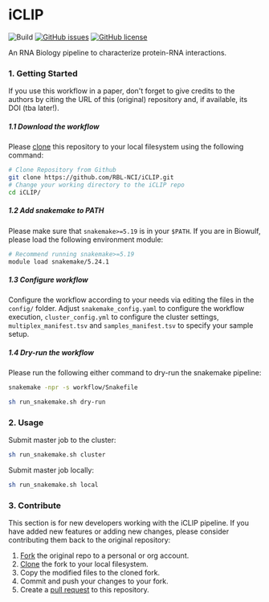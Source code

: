 # iCLIP

![Build](https://github.com/RBL-NCI/iCLIP/workflows/Tests/badge.svg)  [![GitHub issues](https://img.shields.io/github/issues/RBL-NCI/iCLIP)](https://github.com/RBL-NCI/iCLIP/issues)  [![GitHub license](https://img.shields.io/github/license/RBL-NCI/iCLIP)](https://github.com/RBL-NCI/iCLIP/blob/main/LICENSE)

An RNA Biology pipeline to characterize protein-RNA interactions.

### 1. Getting Started

If you use this workflow in a paper, don't forget to give credits to the authors by citing the URL of this (original) repository and, if available, its DOI (tba later!).

##### 1.1 Download the workflow
Please [clone](https://help.github.com/en/articles/cloning-a-repository) this repository to your local filesystem using the following command:
```bash
# Clone Repository from Github
git clone https://github.com/RBL-NCI/iCLIP.git
# Change your working directory to the iCLIP repo
cd iCLIP/
```
##### 1.2 Add snakemake to PATH
Please make sure that `snakemake>=5.19` is in your `$PATH`. If you are in Biowulf, please load the following environment module:
```bash
# Recommend running snakemake>=5.19
module load snakemake/5.24.1
```

##### 1.3 Configure workflow

Configure the workflow according to your needs via editing the files in the `config/` folder. Adjust `snakemake_config.yaml` to configure the workflow execution, `cluster_config.yml` to configure the cluster settings, `multiplex_manifest.tsv` and `samples_manifest.tsv` to specify your sample setup.

##### 1.4 Dry-run the workflow

Please run the following either command to dry-run the snakemake pipeline:
```bash
snakemake -npr -s workflow/Snakefile

sh run_snakemake.sh dry-run
```

### 2. Usage

Submit master job to the cluster:
```bash
sh run_snakemake.sh cluster
```
Submit master job locally:
```bash
sh run_snakemake.sh local
```

### 3. Contribute

This section is for new developers working with the iCLIP pipeline. If you have added new features or adding new changes, please consider contributing them back to the original repository:

1. [Fork](https://help.github.com/en/articles/fork-a-repo) the original repo to a personal or org account.
2. [Clone](https://help.github.com/en/articles/cloning-a-repository) the fork to your local filesystem.
3. Copy the modified files to the cloned fork.
4. Commit and push your changes to your fork.
5. Create a [pull request](https://help.github.com/en/articles/creating-a-pull-request) to this repository.
